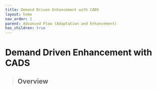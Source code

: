 ```yaml
---
title: Demand Driven Enhancement with CADS
layout: home
nav_order: 1
parent: Advanced Flow (Adaptation and Enhancement)
has_children: true
---
```


<script
  src="https://cdn.mathjax.org/mathjax/latest/MathJax.js?config=TeX-AMS-MML_HTMLorMML"
  type="text/javascript">
</script>

# Demand Driven Enhancement with CADS


> ## Overview
>
> 
